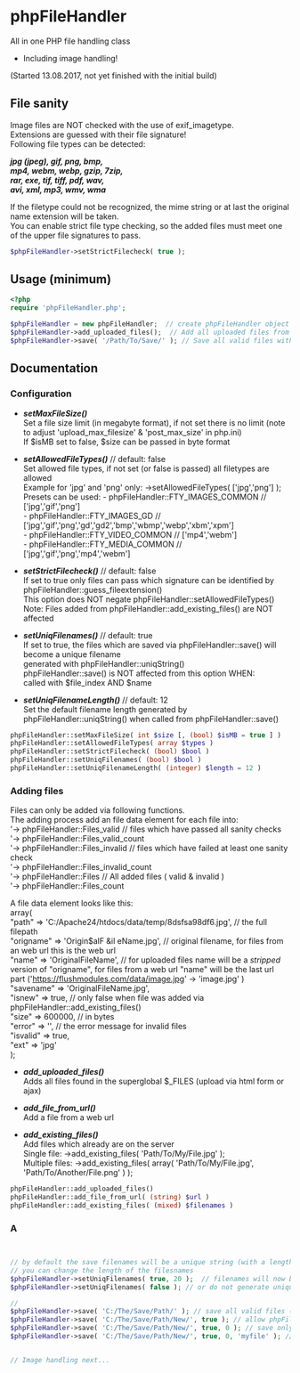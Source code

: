 # phpFileHandler

All in one PHP file handling class  
- Including image handling!

(Started 13.08.2017, not yet finished with the initial build)

## File sanity

Image files are NOT checked with the use of exif_imagetype.  
Extensions are guessed with their file signature!  
Following file types can be detected:

**_jpg (jpeg), gif, png, bmp,  
mp4, webm, webp, gzip, 7zip,  
rar, exe, tif, tiff, pdf, wav,  
avi, xml, mp3, wmv, wma_**

If the filetype could not be recognized, the mime string or at last the original name extension will be taken.  
You can enable strict file type checking, so the added files must meet one of the upper file signatures to pass.

```php
$phpFileHandler->setStrictFilecheck( true );
```

## Usage (minimum)

```php
<?php
require 'phpFileHandler.php';

$phpFileHandler = new phpFileHandler;  // create phpFileHandler object
$phpFileHandler->add_uploaded_files();  // Add all uploaded files from the $_FILES superglobal 
$phpFileHandler->save( '/Path/To/Save/' ); // Save all valid files with a new unique name (12 characters long) to the given location 

```

## Documentation

### Configuration

- **_setMaxFileSize()_**  
	Set a file size limit (in megabyte format), if not set there is no limit (note to adjust 'upload_max_filesize' & 'post_max_size' in php.ini)  
	If $isMB set to false, $size can be passed in byte format  
	
- **_setAllowedFileTypes()_**	// default: false  
	Set allowed file types, if not set (or false is passed) all filetypes are allowed  
	Example for 'jpg' and 'png' only: ->setAllowedFileTypes( ['jpg','png'] );  
	Presets can be used:	- phpFileHandler::FTY_IMAGES_COMMON // ['jpg','gif','png']  
												- phpFileHandler::FTY_IMAGES_GD // ['jpg','gif','png','gd','gd2','bmp','wbmp','webp','xbm','xpm']  
												- phpFileHandler::FTY_VIDEO_COMMON // ['mp4','webm']  
												- phpFileHandler::FTY_MEDIA_COMMON // ['jpg','gif','png','mp4','webm']  
	
- **_setStrictFilecheck()_**	// default: false  
	If set to true only files can pass which signature can be identified by phpFileHandler::guess_fileextension()  
	This option does NOT negate phpFileHandler::setAllowedFileTypes()  
	Note: Files added from phpFileHandler::add_existing_files() are NOT affected  
	
- **_setUniqFilenames()_**	// default: true  
	If set to true, the files which are saved via phpFileHandler::save() will become a unique filename  
	generated with phpFileHandler::uniqString()  
	phpFileHandler::save() is NOT affected from this option WHEN:  
	called with $file_index AND $name  

- **_setUniqFilenameLength()_** // default: 12  
	Set the default filename length generated by phpFileHandler::uniqString() when called from phpFileHandler::save()  

```php
phpFileHandler::setMaxFileSize( int $size [, (bool) $isMB = true ] )
phpFileHandler::setAllowedFileTypes( array $types )
phpFileHandler::setStrictFilecheck( (bool) $bool )
phpFileHandler::setUniqFilenames( (bool) $bool )
phpFileHandler::setUniqFilenameLength( (integer) $length = 12 )
```

### Adding files

Files can only be added via following functions.  
The adding process add an file data element for each file into:  
	'->	phpFileHandler::Files_valid		// files which have passed all sanity checks  
		'-> phpFileHandler::Files_valid_count  
	'-> phpFileHandler::Files_invalid	// files which have failed at least one sanity check  
		'-> phpFileHandler::Files_invalid_count  
	'-> phpFileHandler::Files					// All added files ( valid & invalid )  
		'-> phpFileHandler::Files_count  

A file data element looks like this:  
array(  
	"path" => 'C:/Apache24/htdocs/data/temp/8dsfsa98df6.jpg', // the full filepath  
  "origname" => 'Origin$alF &il eName.jpg', // original filename, for files from an web url this is the web url  
  "name" => 'OriginalFileName',	// for uploaded files name will be a *_stripped_* version of "origname", for files from a web url "name" will be the last url part ('https://flushmodules.com/data/image.jpg' -> 'image.jpg' )  
  "savename" => 'OriginalFileName.jpg',  
  "isnew" => true, // only false when file was added via phpFileHandler::add_existing_files()  
  "size" => 600000, // in bytes  
  "error" => '', // the error message for invalid files  
  "isvalid" => true,  
  "ext" => 'jpg'  
);

- **_add_uploaded_files()_**  
	Adds all files found in the superglobal $_FILES (upload via html form or ajax)  
	
- **_add_file_from_url()_**  
	Add a file from a web url  

- **_add_existing_files()_**  
	Add files which already are on the server  
	Single file:		->add_existing_files( 'Path/To/My/File.jpg' );  
	Multiple files:	->add_existing_files( array( 'Path/To/My/File.jpg', 'Path/To/Another/File.png' ) );  

```php
phpFileHandler::add_uploaded_files()
phpFileHandler::add_file_from_url( (string) $url )
phpFileHandler::add_existing_files( (mixed) $filenames )
```

### A

```php


// by default the save filenames will be a unique string (with a length of 12 characters)
// you can change the length of the filesnames
$phpFileHandler->setUniqFilenames( true, 20 );  // filenames will now be 20 characters long
$phpFileHandler->setUniqFilenames( false ); // or do not generate unique filenames, now the filenames will keep their original names

// 
$phpFileHandler->save( 'C:/The/Save/Path/' ); // save all valid files (phpFileHandler->Files_valid) to the given location
$phpFileHandler->save( 'C:/The/Save/Path/New/', true ); // allow phpFileHandler to create non existing paths (recursive)
$phpFileHandler->save( 'C:/The/Save/Path/New/', true, 0 ); // save only the file on index '0' to from phpFileHandler->Files_valid
$phpFileHandler->save( 'C:/The/Save/Path/New/', true, 0, 'myfile' ); // " and name it "myfile"


// Image handling next...

```
